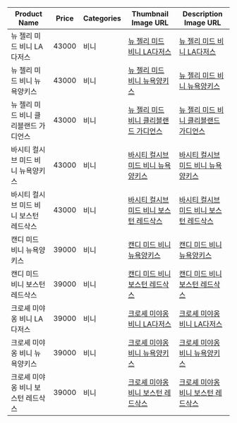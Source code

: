 |Product Name|Price|Categories|Thumbnail Image URL|Description Image URL|
|-|-|-|-|-|
|뉴 젤리 미드 비니 LA다저스|43000|비니|[뉴 젤리 미드 비니 LA다저스](./images/knit_cap/thumbnail/new_jelly_la.png)|[뉴 젤리 미드 비니 LA다저스](./images/knit_cap/description/new_jelly_la.png)|
|뉴 젤리 미드 비니 뉴욕양키스|43000|비니|[뉴 젤리 미드 비니 뉴욕양키스](./images/knit_cap/thumbnail/new_jelly_ny.png)|[뉴 젤리 미드 비니 뉴욕양키스](./images/knit_cap/description/new_jelly_ny.png)
|뉴 젤리 미드 비니 클리블랜드 가디언스|43000|비니|[뉴 젤리 미드 비니 클리블랜드 가디언스](./images/knit_cap/thumbnail/new_jelly_cg.png)|[뉴 젤리 미드 비니 클리블랜드 가디언스](./images/knit_cap/description/new_jelly_cg.png)|
|바시티 컬시브 미드 비니 뉴욕양키스|43000|비니|[바시티 컬시브 미드 비니 뉴욕양키스](./images/knit_cap/thumbnail/cursive_ny.png)|[바시티 컬시브 미드 비니 뉴욕양키스](./images/knit_cap/description/cursive_ny.png)|
|바시티 컬시브 미드 비니 보스턴 레드삭스|43000|비니|[바시티 컬시브 미드 비니 보스턴 레드삭스](./images/knit_cap/thumbnail/cursive_red_sox.png)|[바시티 컬시브 미드 비니 보스턴 레드삭스](./images/knit_cap/description/cursive_red_sox.png)|
|캔디 미드 비니 뉴욕양키스|39000|비니|[캔디 미드 비니 뉴욕양키스](./images/knit_cap/thumbnail/candy_ny.png)|[캔디 미드 비니 뉴욕양키스](./images/knit_cap/description/candy_ny.png)|
|캔디 미드 비니 보스턴 레드삭스|39000|비니|[캔디 미드 비니 보스턴 레드삭스](./images/knit_cap/thumbnail/candy_red_sox.png)|[캔디 미드 비니 보스턴 레드삭스](./images/knit_cap/description/candy_red_sox.png)|
|크로셰 미야옹 비니 LA다저스|39000|비니|[크로셰 미야옹 비니 LA다저스](./images/knit_cap/thumbnail/miyaong_la.png)|[크로셰 미야옹 비니 LA다저스](./images/knit_cap/description/miyaong_la.png)|
|크로셰 미야옹 비니 뉴욕양키스|39000|비니|[크로셰 미야옹 비니 뉴욕양키스](./images/knit_cap/thumbnail/miyaong_ny.png)|[크로셰 미야옹 비니 뉴욕양키스](./images/knit_cap/description/miyaong_ny.png)|
|크로셰 미야옹 비니 보스턴 레드삭스|39000|비니|[크로셰 미야옹 비니 보스턴 레드삭스](./images/knit_cap/thumbnail/miyaong_red_sox.png)|[크로셰 미야옹 비니 보스턴 레드삭스](./images/knit_cap/description/miyaong_red_sox.png)|